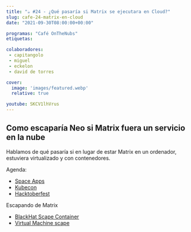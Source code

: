 ```yaml
---
title: "☕️ #24 - ¿Qué pasaría si Matrix se ejecutara en Cloud?"
slug: cafe-24-matrix-en-cloud
date: "2021-09-30T08:00:00+00:00"

programas: "Café OnTheNubs"
etiquetas:

colaboradores:
 - capitangolo
 - miguel
 - eckelon
 - david de torres

cover:
  image: 'images/featured.webp'
  relative: true

youtube: SKCV1lhVrus
---
```


## Como escaparía Neo si Matrix fuera un servicio en la nube
Hablamos de qué pasaría si en lugar de estar Matrix en un ordenador, estuviera virtualizado y con contenedores.

Agenda:
- [Space Apps](https://spaceappszgz.github.io/)
- [Kubecon](https://events.linuxfoundation.org/kubecon-cloudnativecon-europe/)
- [Hacktoberfest](https://hacktoberfest.digitalocean.com/)

Escapando de Matrix
- [BlackHat Scape Container](https://www.youtube.com/watch?v=jFlqVe11eeM)
- [Virtual Machine scape](https://en.wikipedia.org/wiki/Virtual_machine_escape)
